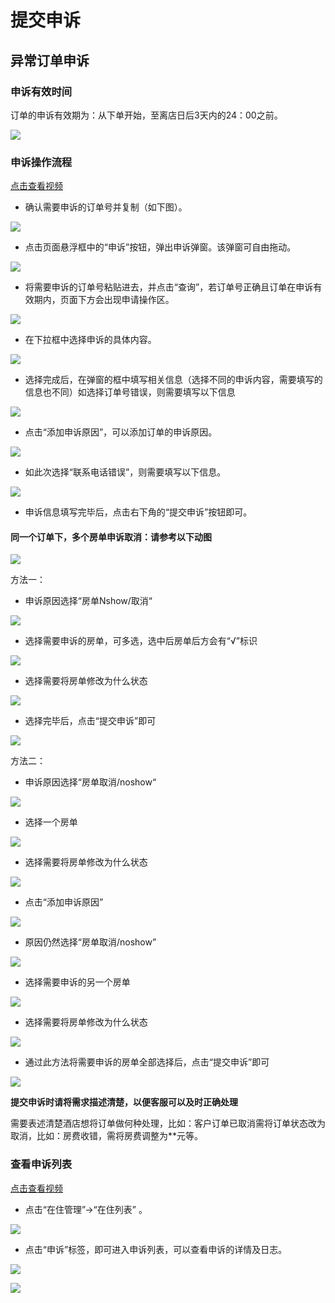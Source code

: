 # 提交申诉

## 异常订单申诉

### 申诉有效时间

订单的申诉有效期为：从下单开始，至离店日后3天内的24：00之前。

![](../../.gitbook/assets/image%20%28908%29.png)

### 申诉操作流程

[点击查看视频](http://crs-pms-vidio.oss-cn-beijing.aliyuncs.com/%E5%A4%9C%E5%AE%A1-%E6%8F%90%E4%BA%A4%E7%94%B3%E8%AF%89.mp4)

* 确认需要申诉的订单号并复制（如下图）。

![](../../.gitbook/assets/image%20%28563%29.png)

* 点击页面悬浮框中的“申诉”按钮，弹出申诉弹窗。该弹窗可自由拖动。

![](../../.gitbook/assets/image%20%28426%29.png)

* 将需要申诉的订单号粘贴进去，并点击“查询”，若订单号正确且订单在申诉有效期内，页面下方会出现申请操作区。

![](../../.gitbook/assets/image%20%28571%29.png)

* 在下拉框中选择申诉的具体内容。

![](../../.gitbook/assets/image%20%28311%29.png)

* 选择完成后，在弹窗的框中填写相关信息（选择不同的申诉内容，需要填写的信息也不同）如选择订单号错误，则需要填写以下信息

![](../../.gitbook/assets/image%20%28464%29.png)

* 点击“添加申诉原因”，可以添加订单的申诉原因。

![](../../.gitbook/assets/image%20%2836%29.png)

* 如此次选择“联系电话错误”，则需要填写以下信息。

![](../../.gitbook/assets/image%20%28243%29.png)

* 申诉信息填写完毕后，点击右下角的“提交申诉”按钮即可。

#### 同一个订单下，多个房单申诉取消：请参考以下动图

![](../../.gitbook/assets/tong-yi-ding-dan-duo-fang-dan-shen-su%20%281%29.gif)

方法一：

* 申诉原因选择“房单Nshow/取消“

![](../../.gitbook/assets/image%20%2882%29.png)

* 选择需要申诉的房单，可多选，选中后房单后方会有“√”标识

![](../../.gitbook/assets/image%20%28544%29.png)

* 选择需要将房单修改为什么状态

![](../../.gitbook/assets/image%20%28108%29.png)

* 选择完毕后，点击“提交申诉”即可

![](../../.gitbook/assets/image%20%28403%29.png)

方法二：

* 申诉原因选择“房单取消/noshow“

![](../../.gitbook/assets/image%20%2882%29.png)

* 选择一个房单

![](../../.gitbook/assets/image%20%28586%29.png)

* 选择需要将房单修改为什么状态

![](../../.gitbook/assets/image%20%28108%29.png)

* 点击“添加申诉原因”

![](../../.gitbook/assets/image%20%28380%29.png)

* 原因仍然选择“房单取消/noshow”

![](../../.gitbook/assets/image%20%28671%29.png)

* 选择需要申诉的另一个房单

![](../../.gitbook/assets/image%20%28212%29.png)

* 选择需要将房单修改为什么状态

![](../../.gitbook/assets/image%20%28824%29.png)

* 通过此方法将需要申诉的房单全部选择后，点击“提交申诉”即可

![](../../.gitbook/assets/image%20%28555%29.png)



**提交申诉时请将需求描述清楚，以便客服可以及时正确处理**

需要表述清楚酒店想将订单做何种处理，比如：客户订单已取消需将订单状态改为取消，比如：房费收错，需将房费调整为\*\*元等。

### 查看申诉列表

[点击查看视频](http://crs-pms-vidio.oss-cn-beijing.aliyuncs.com/%E5%A4%9C%E5%AE%A1-%E6%9F%A5%E7%9C%8B%E7%94%B3%E8%AF%89%E5%88%97%E8%A1%A8.mp4)

* 点击“在住管理”→“在住列表” 。

![](../../.gitbook/assets/image%20%28194%29.png)

* 点击“申诉”标签，即可进入申诉列表，可以查看申诉的详情及日志。

![](../../.gitbook/assets/image%20%28713%29.png)

![](../../.gitbook/assets/image%20%28401%29.png)

